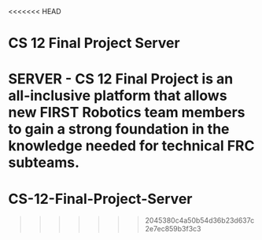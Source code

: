 <<<<<<< HEAD
# CS 12 Final Project Server

SERVER - CS 12 Final Project is an all-inclusive platform that allows new FIRST Robotics team members to gain a strong foundation in the knowledge needed for technical FRC subteams.
=======
# CS-12-Final-Project-Server
>>>>>>> 2045380c4a50b54d36b23d637c2e7ec859b3f3c3
